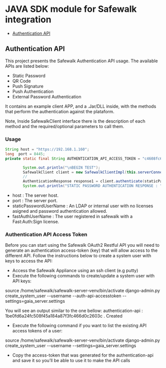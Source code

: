 # JAVA SDK module for Safewalk integration

* [Authentication API](#authentication-api)

<a name="authentication-api"></a>
## Authentication API

This project presents the Safewalk Authentication API usage. The available APIs are listed below: 

* Static Password 
* QR Code 
* Push Signature 
* Push Authentication 
* External Password Authentication

It contains an example client APP, and a .Jar/DLL inside, with the methods that perform the authentication against the plataform. 

Note, Inside SafewalkClient interface there is the description of each method and the required/optional parameters to call them. 

### Usage

```java
String host = "https://192.168.1.160";
long  port = 8445;
private static final String AUTHENTICATION_API_ACCESS_TOKEN = "c4608fc697e844829bb5a27cce13737250161bd0";

        System.out.println("\nBEGIN TEST");
        SafewalkClient client = new SafewalkClientImpl(this.serverConnectivityHelper, ADMIN_API_ACCESS_TOKEN, AUTHENTICATION_API_ACCESS_TOKEN);
        //
        AuthenticationResponse response1 = client.authenticate(staticPasswordUserName, "12345");
        System.out.println("STATIC PASSWORD AUTHENTICATION RESPONSE : " + response1);
```
* host : The server host.
* port : The server port.
* staticPasswordUserName : An LDAP or internal user with no licenses asigned and password authentication allowed. 
* fastAuthUserName : The user registered in safewalk with a Fast:Auth:Sign license.

### Authentication API Access Token
 
Before you can start using the Safewalk OAuth2 Restful API you will need to generate an authentication access-token (key) that will allow access to the different API.
Follow the instructions below to create a system user with keys to access the API:
* Access the Safewalk Appliance using an ssh client (e.g putty)
* Execute the following commands to create/update a system user with API keys: 

source /home/safewalk/safewalk-server-venv/bin/activate
 django-admin.py create_system_user --username <username> --auth-api-accesstoken --settings=gaia_server.settings

You will see an output similar to the one bellow:
  authentication-api : 1be0fd6a24fc508f45a184a87f3fc466d0c2603c . Created
*  Execute the following command if you want to list the existing API access tokens of a user:
 
 source /home/safewalk/safewalk-server-venv/bin/activate django-admin.py
  create_system_user --username <username> --settings=gaia_server.settings
* Copy the access-token that was generated for the authentication-api and save it so you’ll be able to use it to make the API calls
